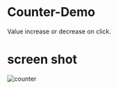 # Counter-Demo
Value increase or decrease on click.
<h1>screen shot</h1>
<img src="" alt="counter"/>
